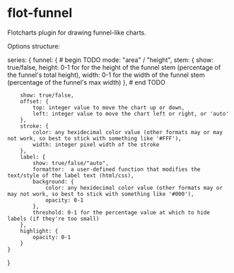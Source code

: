 flot-funnel
===========

Flotcharts plugin for drawing funnel-like charts.


Options structure:

series: {
	funnel: {
		# begin TODO
		mode: "area" / "height",
		stem: {
			show: true/false,
			height: 0-1 for for the height of the funnel stem (percentage of the funnel's total height),
			width: 0-1 for the width of the funnel stem (percentage of the funnel's max width)
		},
		# end TODO
		
		show: true/false,		
		offset: {
			top: integer value to move the chart up or down,
			left: integer value to move the chart left or right, or 'auto'
		},
		stroke: {
			color: any hexidecimal color value (other formats may or may not work, so best to stick with something like '#FFF'),
			width: integer pixel width of the stroke
		},
		label: {
			show: true/false/"auto",
			formatter:  a user-defined function that modifies the text/style of the label text (html/css),
			background: {
				color: any hexidecimal color value (other formats may or may not work, so best to stick with something like '#000'),
				opacity: 0-1
			},
			threshold: 0-1 for the percentage value at which to hide labels (if they're too small)
		},
		highlight: {
			opacity: 0-1
		}
	}
}